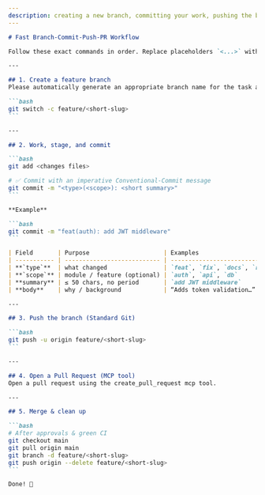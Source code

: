 ```yaml
---
description: creating a new branch, committing your work, pushing the branch to GitHub, and opening a Pull Request (PR).
---
```


````markdown
# Fast Branch‑Commit‑Push‑PR Workflow

Follow these exact commands in order. Replace placeholders `<...>` with your values.

---

## 1. Create a feature branch
Please automatically generate an appropriate branch name for the task and create the branch.

```bash
git switch -c feature/<short‑slug>
```

---

## 2. Work, stage, and commit

```bash
git add <changes files>

# ✅ Commit with an imperative Conventional‑Commit message
git commit -m "<type>(<scope>): <short summary>"
```

**Example**

```bash
git commit -m "feat(auth): add JWT middleware"
```

| Field       | Purpose                     | Examples                                           |
| ----------- | --------------------------- | -------------------------------------------------- |
| **`type`**  | what changed                | `feat`, `fix`, `docs`, `refactor`, `test`, `chore`, etc... |
| **`scope`** | module / feature (optional) | `auth`, `api`, `db`                                |
| **summary** | ≤ 50 chars, no period       | `add JWT middleware`                               |
| **body**    | why / background            | “Adds token validation…”                           |

---

## 3. Push the branch (Standard Git)

```bash
git push -u origin feature/<short‑slug>
```

---

## 4. Open a Pull Request (MCP tool)
Open a pull request using the create_pull_request mcp tool.

---

## 5. Merge & clean up

```bash
# After approvals & green CI
git checkout main
git pull origin main
git branch -d feature/<short‑slug>
git push origin --delete feature/<short‑slug>
```

Done! 🚀